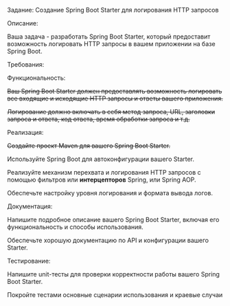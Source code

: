 Задание: Создание Spring Boot Starter для логирования HTTP запросов

Описание:

Ваша задача - разработать Spring Boot Starter, который предоставит возможность логировать HTTP запросы в вашем приложении на базе Spring Boot.

Требования:

Функциональность:

~~Ваш Spring Boot Starter должен предоставлять возможность логировать все входящие и исходящие HTTP запросы 
и ответы вашего приложения.~~

~~Логирование должно включать в себя метод запроса, URL, заголовки запроса и ответа,
код ответа, время обработки запроса и т.д.~~

Реализация:

~~Создайте проект Maven для вашего Spring Boot Starter.~~

Используйте Spring Boot для автоконфигурации вашего Starter.

Реализуйте механизм перехвата и логирования HTTP запросов с помощью фильтров или **интерцепторов** Spring,
или Spring AOP.

Обеспечьте настройку уровня логирования и формата вывода логов.

Документация:

Напишите подробное описание вашего Spring Boot Starter,
включая его функциональность и способы использования.

Обеспечьте хорошую документацию по API и конфигурации вашего Starter.

Тестирование:

Напишите unit-тесты для проверки корректности работы вашего Spring Boot Starter.

Покройте тестами основные сценарии использования и краевые случаи